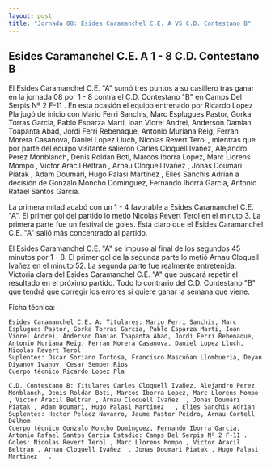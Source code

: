 ```yaml
--- 
layout: post 
title: "Jornada 08: Esides Caramanchel C.E. A VS C.D. Contestano B"
---
```


## Esides Caramanchel C.E. A 1 - 8 C.D. Contestano B

El Esides Caramanchel C.E. "A" sumó tres puntos a su casillero tras ganar en la jornada 08 por 1 - 8 contra el C.D. Contestano "B" en Camps Del Serpis Nº 2 F-11 . En esta ocasión el equipo entrenado por Ricardo Lopez Pla jugó de inicio con Mario Ferri Sanchis, Marc Esplugues Pastor, Gorka Torras Garcia, Pablo Esparza Marti, Ioan Viorel Andrei, Anderson Damian Toapanta Abad, Jordi Ferri Rebenaque, Antonio Muriana Reig, Ferran Morera Casanova, Daniel Lopez Lluch, Nicolas Revert Terol , mientras que por parte del equipo visitante salieron Carles Cloquell Ivañez, Alejandro Perez Monblanch, Denis Roldan Boti, Marcos Iborra Lopez, Marc Llorens Mompo , Victor Aracil Beltran , Arnau Cloquell Ivañez  , Jonas Doumari Piatak , Adam Doumari, Hugo Palasi Martinez   , Elies Sanchis Adrian a decisión de Gonzalo Moncho Dominguez, Fernando Iborra Garcia, Antonio Rafael Santos Garcia. 

La primera mitad acabó con un 1 - 4 favorable a Esides Caramanchel C.E. "A". El primer gol del partido lo metió Nicolas Revert Terol  en el minuto 3. La primera parte fue un festival de goles. Está claro que el Esides Caramanchel C.E. "A" salió más concentrado al partido. 

El Esides Caramanchel C.E. "A" se impuso al final de los segundos 45 minutos por 1 - 8. El primer gol de la segunda parte lo metió Arnau Cloquell Ivañez   en el minuto 52. La segunda parte fue realmente entretenida. Victoria clara del Esides Caramanchel C.E. "A" que buscará repetir el resultado en el próximo partido. Todo lo contrario del C.D. Contestano "B" que tendrá que corregir los errores si quiere ganar la semana que viene. 

Ficha técnica: 
    
    Esides Caramanchel C.E. A: Titulares: Mario Ferri Sanchis, Marc Esplugues Pastor, Gorka Torras Garcia, Pablo Esparza Marti, Ioan Viorel Andrei, Anderson Damian Toapanta Abad, Jordi Ferri Rebenaque, Antonio Muriana Reig, Ferran Morera Casanova, Daniel Lopez Lluch, Nicolas Revert Terol  
    Suplentes: Oscar Soriano Tortosa, Francisco Mascuñan Llombueria, Deyan Diyanov Ivanov, Cesar Semper Rios 
    Cuerpo técnico Ricardo Lopez Pla 
    
    C.D. Contestano B: Titulares Carles Cloquell Ivañez, Alejandro Perez Monblanch, Denis Roldan Boti, Marcos Iborra Lopez, Marc Llorens Mompo , Victor Aracil Beltran , Arnau Cloquell Ivañez  , Jonas Doumari Piatak , Adam Doumari, Hugo Palasi Martinez   , Elies Sanchis Adrian
    Suplentes: Hector Pelaez Navarro, Jaume Pastor Peidro, Arnau Cortell Delhom 
    Cuerpo técnico Gonzalo Moncho Dominguez, Fernando Iborra Garcia, Antonio Rafael Santos Garcia Estadio: Camps Del Serpis Nº 2 F-11 . Goles: Nicolas Revert Terol , Marc Llorens Mompo , Victor Aracil Beltran , Arnau Cloquell Ivañez  , Jonas Doumari Piatak , Hugo Palasi Martinez   .  